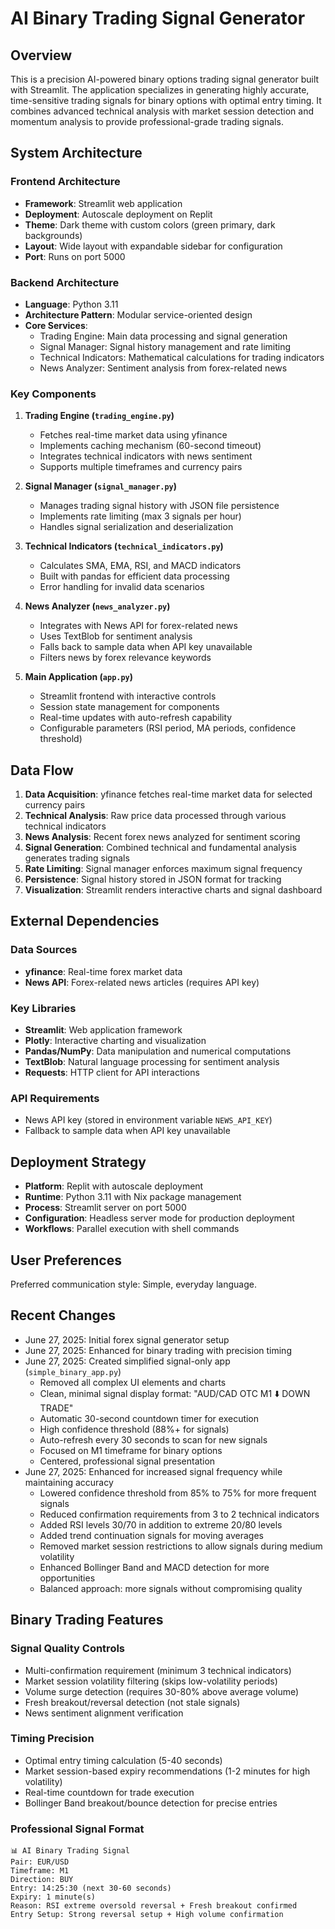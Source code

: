 # AI Binary Trading Signal Generator

## Overview

This is a precision AI-powered binary options trading signal generator built with Streamlit. The application specializes in generating highly accurate, time-sensitive trading signals for binary options with optimal entry timing. It combines advanced technical analysis with market session detection and momentum analysis to provide professional-grade trading signals.

## System Architecture

### Frontend Architecture
- **Framework**: Streamlit web application
- **Deployment**: Autoscale deployment on Replit
- **Theme**: Dark theme with custom colors (green primary, dark backgrounds)
- **Layout**: Wide layout with expandable sidebar for configuration
- **Port**: Runs on port 5000

### Backend Architecture
- **Language**: Python 3.11
- **Architecture Pattern**: Modular service-oriented design
- **Core Services**:
  - Trading Engine: Main data processing and signal generation
  - Signal Manager: Signal history management and rate limiting
  - Technical Indicators: Mathematical calculations for trading indicators
  - News Analyzer: Sentiment analysis from forex-related news

### Key Components

1. **Trading Engine (`trading_engine.py`)**
   - Fetches real-time market data using yfinance
   - Implements caching mechanism (60-second timeout)
   - Integrates technical indicators with news sentiment
   - Supports multiple timeframes and currency pairs

2. **Signal Manager (`signal_manager.py`)**
   - Manages trading signal history with JSON file persistence
   - Implements rate limiting (max 3 signals per hour)
   - Handles signal serialization and deserialization

3. **Technical Indicators (`technical_indicators.py`)**
   - Calculates SMA, EMA, RSI, and MACD indicators
   - Built with pandas for efficient data processing
   - Error handling for invalid data scenarios

4. **News Analyzer (`news_analyzer.py`)**
   - Integrates with News API for forex-related news
   - Uses TextBlob for sentiment analysis
   - Falls back to sample data when API key unavailable
   - Filters news by forex relevance keywords

5. **Main Application (`app.py`)**
   - Streamlit frontend with interactive controls
   - Session state management for components
   - Real-time updates with auto-refresh capability
   - Configurable parameters (RSI period, MA periods, confidence threshold)

## Data Flow

1. **Data Acquisition**: yfinance fetches real-time market data for selected currency pairs
2. **Technical Analysis**: Raw price data processed through various technical indicators
3. **News Analysis**: Recent forex news analyzed for sentiment scoring
4. **Signal Generation**: Combined technical and fundamental analysis generates trading signals
5. **Rate Limiting**: Signal manager enforces maximum signal frequency
6. **Persistence**: Signal history stored in JSON format for tracking
7. **Visualization**: Streamlit renders interactive charts and signal dashboard

## External Dependencies

### Data Sources
- **yfinance**: Real-time forex market data
- **News API**: Forex-related news articles (requires API key)

### Key Libraries
- **Streamlit**: Web application framework
- **Plotly**: Interactive charting and visualization
- **Pandas/NumPy**: Data manipulation and numerical computations
- **TextBlob**: Natural language processing for sentiment analysis
- **Requests**: HTTP client for API interactions

### API Requirements
- News API key (stored in environment variable `NEWS_API_KEY`)
- Fallback to sample data when API key unavailable

## Deployment Strategy

- **Platform**: Replit with autoscale deployment
- **Runtime**: Python 3.11 with Nix package management
- **Process**: Streamlit server on port 5000
- **Configuration**: Headless server mode for production deployment
- **Workflows**: Parallel execution with shell commands

## User Preferences

Preferred communication style: Simple, everyday language.

## Recent Changes

- June 27, 2025: Initial forex signal generator setup
- June 27, 2025: Enhanced for binary trading with precision timing
- June 27, 2025: Created simplified signal-only app (`simple_binary_app.py`)
  - Removed all complex UI elements and charts
  - Clean, minimal signal display format: "AUD/CAD OTC M1 ⬇️ DOWN TRADE"
  - Automatic 30-second countdown timer for execution
  - High confidence threshold (88%+ for signals)
  - Auto-refresh every 30 seconds to scan for new signals
  - Focused on M1 timeframe for binary options
  - Centered, professional signal presentation
- June 27, 2025: Enhanced for increased signal frequency while maintaining accuracy
  - Lowered confidence threshold from 85% to 75% for more frequent signals
  - Reduced confirmation requirements from 3 to 2 technical indicators
  - Added RSI levels 30/70 in addition to extreme 20/80 levels
  - Added trend continuation signals for moving averages
  - Removed market session restrictions to allow signals during medium volatility
  - Enhanced Bollinger Band and MACD detection for more opportunities
  - Balanced approach: more signals without compromising quality

## Binary Trading Features

### Signal Quality Controls
- Multi-confirmation requirement (minimum 3 technical indicators)
- Market session volatility filtering (skips low-volatility periods)
- Volume surge detection (requires 30-80% above average volume)
- Fresh breakout/reversal detection (not stale signals)
- News sentiment alignment verification

### Timing Precision
- Optimal entry timing calculation (5-40 seconds)
- Market session-based expiry recommendations (1-2 minutes for high volatility)
- Real-time countdown for trade execution
- Bollinger Band breakout/bounce detection for precise entries

### Professional Signal Format
```
📊 AI Binary Trading Signal
Pair: EUR/USD
Timeframe: M1
Direction: BUY
Entry: 14:25:30 (next 30-60 seconds)
Expiry: 1 minute(s)
Reason: RSI extreme oversold reversal + Fresh breakout confirmed
Entry Setup: Strong reversal setup + High volume confirmation
```